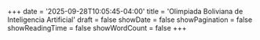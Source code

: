 +++
date = '2025-09-28T10:05:45-04:00'
title = 'Olimpiada Boliviana de Inteligencia Artificial'
draft = false
showDate = false
showPagination = false
showReadingTime = false
showWordCount = false
+++
